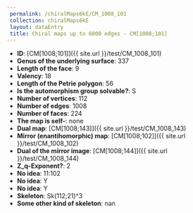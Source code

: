 ```yaml
--- 
 permalink: /chiralMaps6kE/CM_1008_101 
 collection: chiralMaps6kE
 layout: dataEntry
 title: Chiral maps up to 6000 edges - CM[1008;101]
---
```


- **ID**: [CM[1008;101]]({{ site.url }}/test/CM_1008_101)
- **Genus of the underlying surface**: 337
- **Length of the face**: 9
- **Valency**: 18
- **Length of the Petrie polygon**: 56
- **Is the automorphism group solvable?**: S
- **Number of vertices**: 112
- **Number of edges**: 1008
- **Number of faces**: 224
- **The map is self-**: none
- **Dual map**: [CM[1008;143]]({{ site.url }}/test/CM_1008_143)
- **Mirror (enantihomorphic) map**: [CM[1008;102]]({{ site.url }}/test/CM_1008_102)
- **Dual of the mirror image**: [CM[1008;144]]({{ site.url }}/test/CM_1008_144)
- **Z_q-Exponent?**: 2
- **No idea**:  11:102
- **No idea**: Y
- **No idea**: Y
- **Skeleton**: Sk(112;21)^3
- **Some other kind of skeleton**: nan
